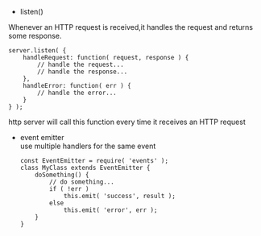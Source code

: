 * listen()  
  
Whenever an HTTP request is received,it handles the request and returns some response. 

    server.listen( {
        handleRequest: function( request, response ) {
            // handle the request...
            // handle the response...
        },
        handleError: function( err ) {
            // handle the error...
        }
    } );

http server will call this function every time it receives an HTTP request

* event emitter  
  use multiple handlers for the same event 
  
      const EventEmitter = require( 'events' );
      class MyClass extends EventEmitter {
          doSomething() {
              // do something...
              if ( !err )
                  this.emit( 'success', result );
              else
                  this.emit( 'error', err );
          }
      }
